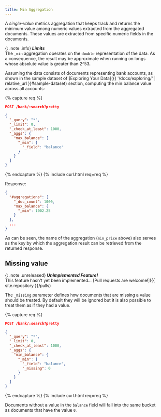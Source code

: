 ```yaml
---
title: Min Aggregation
---
```


A _single-value_ metrics aggregation that keeps track and returns the minimum
value among numeric values extracted from the aggregated documents. These
values are extracted from specific numeric fields in the documents.

{: .note .info}
**_Limits_**<br>
The `_min` aggregation operates on the `double` representation of the data.
As a consequence, the result may be approximate when running on longs whose
absolute value is greater than 2^53.

Assuming the data consists of documents representing bank accounts, as shown in
the sample dataset of [Exploring Your Data]({{ '/docs/exploring/' | relative_url }}#sample-dataset)
section, computing the min balance value across all accounts:

{% capture req %}

```json
POST /bank/:search?pretty

{
  "_query": "*",
  "_limit": 0,
  "_check_at_least": 1000,
  "_aggs": {
    "max_balance": {
      "_min": {
        "_field": "balance"
      }
    }
  }
}
```
{% endcapture %}
{% include curl.html req=req %}

Response:

```json
{
  "#aggregations": {
    "_doc_count": 1000,
    "max_balance": {
      "_min": 1002.25
    }
  },
  ...
}
```

As can be seen, the name of the aggregation (`min_price` above) also serves as
the key by which the aggregation result can be retrieved from the returned
response.


## Missing value

{: .note .unreleased}
**_Unimplemented Feature!_**<br>
This feature hasn't yet been implemented...
[Pull requests are welcome!]({{ site.repository }}/pulls)

The `_missing` parameter defines how documents that are missing a value should
be treated. By default they will be ignored but it is also possible to treat
them as if they had a value.

{% capture req %}

```json
POST /bank/:search?pretty

{
  "_query": "*",
  "_limit": 0,
  "_check_at_least": 1000,
  "_aggs": {
    "min_balance": {
      "_min": {
        "_field": "balance",
        "_missing": 0
      }
    }
  }
}
```
{% endcapture %}
{% include curl.html req=req %}

Documents without a value in the `balance` field will fall into the same bucket
as documents that have the value `0`.
